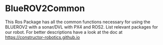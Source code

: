 # BlueROV2Common

This Ros Package has all the common functions necessary for using the BLUEROV2 with a sonar/DVL
with PX4 and ROS2. 
List relevant packages for our robot.
For better descriptions have a look at the doc at https://constructor-robotics.github.io 